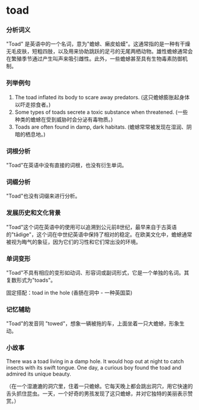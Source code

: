 # toad

### 分析词义

  

"Toad" 是英语中的一个名词，意为"蟾蜍、癞皮蛤蟆"。这通常指的是一种有干燥无毛皮肤，短粗四肢，以及用来协助跳跃的足弓的无尾两栖动物。雄性蟾蜍通常会在繁殖季节通过产生叫声来吸引雌性。此外，一些蟾蜍甚至具有生物毒素防御机制。

  

### 列举例句

  

1.  The toad inflated its body to scare away predators. (这只蟾蜍膨胀起身体以吓走掠食者。)
2.  Some types of toads secrete a toxic substance when threatened. (一些种类的蟾蜍在受到威胁时会分泌有毒物质。)
3.  Toads are often found in damp, dark habitats. (蟾蜍常常被发现在湿润、阴暗的栖息地。)

  

### 词根分析

  

"Toad"在英语中没有直接的词根，也没有衍生单词。

  

### 词缀分析

  

"Toad"也没有词缀来进行分析。

  

### 发展历史和文化背景

  

"Toad"这个词在英语中的使用可以追溯到公元前8世纪，最早来自于古英语的"tādige"，这个词在中世纪英语中保持了相对的稳定。在欧美文化中，蟾蜍通常被视为晦气的象征，因为它们的习性和它们常出没的环境。

  

### 单词变形

  

"Toad"不具有相应的变形如动词、形容词或副词形式，它是一个单独的名词。其复数形式为"toads"。

  

固定搭配：toad in the hole (香肠在洞中 - 一种英国菜)

  

### 记忆辅助

  

"Toad"的发音同 "towed"，想象一辆被拖的车，上面坐着一只大蟾蜍，形象生动。

  

### 小故事

  

There was a toad living in a damp hole. It would hop out at night to catch insects with its swift tongue. One day, a curious boy found the toad and admired its unique beauty.

  

（在一个湿漉漉的洞穴里，住着一只蟾蜍。它每天晚上都会跳出洞穴，用它快速的舌头抓住昆虫。一天，一个好奇的男孩发现了这只蟾蜍，并对它独特的美丽表示赞赏。）
